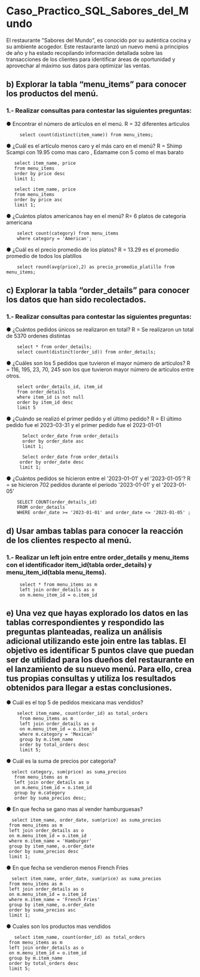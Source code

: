 # Caso_Practico_SQL_Sabores_del_Mundo
El restaurante "Sabores del Mundo", es conocido por su auténtica cocina y su ambiente  acogedor.  Este restaurante lanzó un nuevo menú a principios de año y ha estado recopilando  información detallada sobre las transacciones de los clientes para identificar áreas de  oportunidad y aprovechar al máximo sus datos para optimizar las ventas.

## b) Explorar la tabla “menu_items” para conocer los productos del menú.
  ### 1.- Realizar consultas para contestar las siguientes preguntas:
  
  ● Encontrar el número de artículos en el menú.
      R = 32 diferentes articulos
      
         select count(distinct(item_name)) from menu_items;

  ● ¿Cuál es el artículo menos caro y el más caro en el menú? 
      R = Shimp Scampi con 19.95 como mas caro , Edamame con 5 como el mas barato
      
       select item_name, price
       from menu_items
       order by price desc
       limit 1;
      
       select item_name, price
       from menu_items
       order by price asc
       limit 1;
       
  ● ¿Cuántos platos americanos hay en el menú?
      R= 6 platos de categoria americana
  
        select count(category) from menu_items
        where category = 'American';

  ● ¿Cuál es el precio promedio de los platos? 
      R = 13.29 es el promedio promedio de todos los platillos
        
        select round(avg(price),2) as precio_promedio_platillo from menu_items;

## c) Explorar la tabla “order_details” para conocer los datos que han sido recolectados.
  ### 1.- Realizar consultas para contestar las siguientes preguntas:

   ● ¿Cuántos pedidos únicos se realizaron en total?
      R = Se realizaron un total de 5370 ordenes distintas
       
        select * from order_details;
        select count(distinct(order_id)) from order_details;
        
   ● ¿Cuáles son los 5 pedidos que tuvieron el mayor número de artículos?
      R = 116, 195, 23, 70, 245 son los que tuvieron mayor número de artículos entre otros.
        
        select order_details_id, item_id
        from order_details
        where item_id is not null
        order by item_id desc
        limit 5

   ● ¿Cuándo se realizó el primer pedido y el último pedido?
       R = El último pedido fue el 2023-03-31 y el primer pedido fue el 2023-01-01
       
          Select order_date from order_details
          order by order_date asc
          limit 1;
        
          Select order_date from order_details
         order by order_date desc
         limit 1;

   ● ¿Cuántos pedidos se hicieron entre el '2023-01-01' y el '2023-01-05'?
      R = se hicieron 702 pedidos durante el periodo '2023-01-01' y el '2023-01-05'

        SELECT COUNT(order_details_id)
        FROM order_details
        WHERE order_date >= '2023-01-01' and order_date <= '2023-01-05' ;

## d) Usar ambas tablas para conocer la reacción de los clientes respecto al menú.
  ### 1.- Realizar un left join entre entre order_details y menu_items con el identificador item_id(tabla order_details) y menu_item_id(tabla menu_items).

         select * from menu_items as m
         left join order_details as o
         on m.menu_item_id = o.item_id

## e) Una vez que hayas explorado los datos en las tablas correspondientes y respondido las preguntas planteadas, realiza un análisis adicional utilizando este join entre las tablas. El objetivo es identificar 5 puntos clave que puedan ser de utilidad para los dueños del restaurante en el lanzamiento de su nuevo menú. Para ello, crea tus propias consultas y utiliza los resultados obtenidos para llegar a estas conclusiones.

   ●  Cuál es el top 5 de pedidos mexicana mas vendidos?
        
        select item_name, count(order_id) as total_orders 
         from menu_items as m
         left join order_details as o
         on m.menu_item_id = o.item_id
         where m.category = 'Mexican'
         group by m.item_name
         order by total_orders desc
         limit 5;

  ●  Cuál es la suma de precios por categoria?
     
      select category, sum(price) as suma_precios
       from menu_items as m 
       left join order_details as o 
       on m.menu_item_id = o.item_id
       group by m.category
       order by suma_precios desc;
       
  ●  En que fecha se gano mas al vender hamburguesas?
    
      select item_name, order_date, sum(price) as suma_precios
     from menu_items as m 
     left join order_details as o 
     on m.menu_item_id = o.item_id
     where m.item_name = 'Hamburger'
     group by item_name, o.order_date
     order by suma_precios desc
     limit 1;

  ●  En que fecha se vendieron menos French Fries
     
      select item_name, order_date, sum(price) as suma_precios
     from menu_items as m 
     left join order_details as o 
     on m.menu_item_id = o.item_id
     where m.item_name = 'French Fries'
     group by item_name, o.order_date
     order by suma_precios asc
     limit 1;

  ● Cuales son los productos mas vendidos
    
       select item_name, count(order_id) as total_orders 
     from menu_items as m
     left join order_details as o
     on m.menu_item_id = o.item_id
     group by m.item_name
     order by total_orders desc
     limit 5;






        
